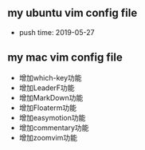 ## my ubuntu vim config file
- push time: 2019-05-27

## my mac vim config file
- 增加which-key功能
- 增加LeaderF功能
- 增加MarkDown功能
- 增加Floaterm功能
- 增加easymotion功能
- 增加commentary功能
- 增加zoomvim功能
